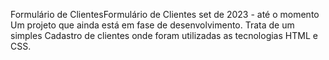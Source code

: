
Formulário de ClientesFormulário de Clientes
set de 2023 - até o momento
Um projeto que ainda está em fase de desenvolvimento. Trata de um simples Cadastro de clientes onde foram utilizadas as tecnologias HTML e CSS. 
